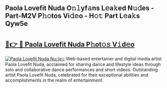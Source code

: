 ## Paola Lovefit Nuda O𝚗𝚕yf𝚊ns L𝚎a𝚔ed N𝚞𝚍es - Part-M2V P𝚑𝚘tos Vi𝚍𝚎o - H𝚘𝚝 Part L𝚎a𝚔s Qyw5e

# <h2><a href="http://kf1exwf.oniu.top/?m=Paola+Lovefit+Nuda">🔗👉 🔴 Paola Lovefit Nuda P𝚑ot𝚘𝚜 V𝚒d𝚎o</a></h2>

[![Paola Lovefit Nuda Nu𝚍e𝚜](https://i.imgur.com/0qMVB7G.gif)](http://kf1exwf.oniu.top/?m=Paola+Lovefit+Nuda)
Web-based entertainer and digital media artist Paola Lovefit Nuda, acclaimed for sharing dance and lifestyle ideas through solo and collaborative dance performances and short videos. Outstanding artist Paola Lovefit Nuda, celebrated for their exceptional abilities and accomplishments in the realm of entertainment.  
